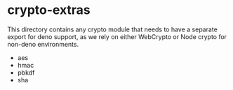 # crypto-extras

This directory contains any crypto module that needs to have a separate export for deno support, as we rely on either WebCrypto or Node crypto for non-deno environments.

- aes
- hmac
- pbkdf
- sha
